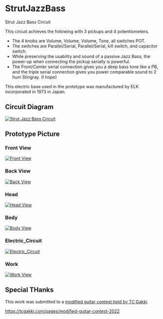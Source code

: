 # StrutJazzBass
Strut Jazz Bass Circuit

This circuit achieves the following with 3 pickups and 4 potentiometers.

- The 4 knobs are Volume, Volume, Volume, Tone, all switches POT.
- The switches are Parallel/Serial, Parallel/Serial, kill switch, and capacitor switch.
- While preserving the usability and sound of a passive Jazz Bass, the power-up when connecting the pickup serially is powerful.
- The Front/Center serial connection gives you a deep bass tone like a PB, and the triple serial connection gives you power comparable sound to 2 hum Stingray. (I hope)

This electric base used in the prototype was manufactured by ELK incorporated in 1973 in Japan.

## Circuit Diagram

[![Strut Jazz Bass Circuit](circuit_diagramS.png)](StrutJazzBassCircuit.pdf)

## Prototype Picture

### Front View

[![Front View](frontS.jpg)](frontQ.jpg)

### Back View

[![Back View](backS.jpg)](backQ.jpg)

### Head

[![Head View](headS.jpg)](headQ.jpg)

### Body

[![Body View](bodyS.jpg)](bodyQ.jpg)

### Electric_Circuit

[![Electric_Circuit](electric_circuitS.jpg)](electric_circuitQ.jpg)

### Work

[![Work View](workS.jpg)](workQ.jpg)

## Special THanks

This work was submitted to a [modified guitar contest held by TC Gakki](https://tcgakki.com/pages/modified-guitar-contest-2022).

https://tcgakki.com/pages/modified-guitar-contest-2022

